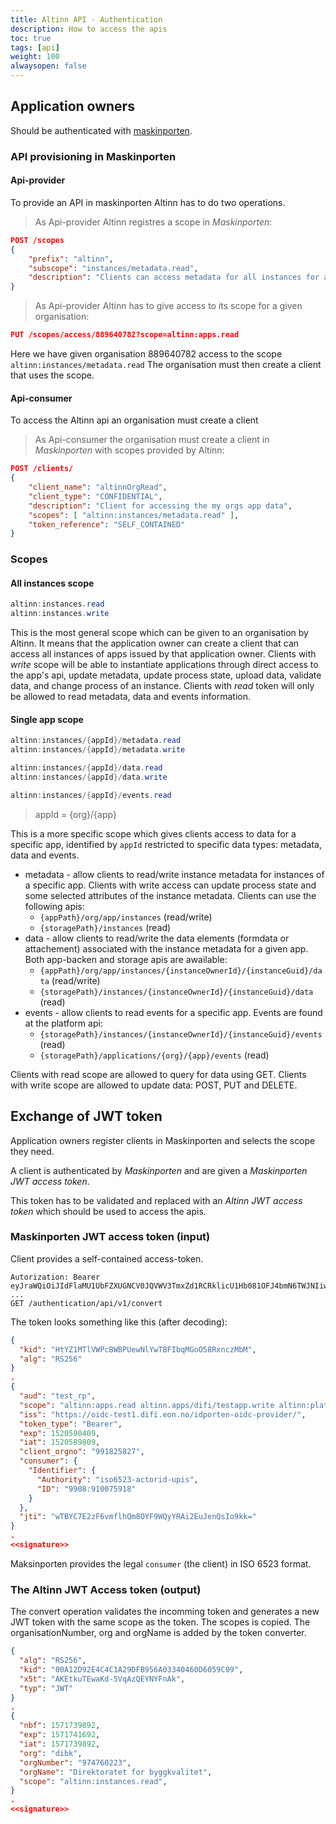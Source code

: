 ```yaml
---
title: Altinn API - Authentication
description: How to access the apis
toc: true
tags: [api]
weight: 100
alwaysopen: false
---
```


## Application owners

Should be authenticated with [maskinporten](https://difi.github.io/felleslosninger/oidc_guide_maskinporten.html).

### API provisioning in Maskinporten

#### Api-provider

To provide an API in maskinporten Altinn has to do two operations.

> As Api-provider Altinn registres a scope in *Maskinporten*:

```json
POST /scopes
{
    "prefix": "altinn",
    "subscope": "instances/metadata.read",
    "description": "Clients can access metadata for all instances for all apps of the organisation"
}
```

> As Api-provider Altinn has to give access to its scope for a given organisation:

```json
PUT /scopes/access/889640782?scope=altinn:apps.read
```

Here we have given organisation 889640782 access to the scope `altinn:instances/metadata.read`
The organisation must then create a client that uses the scope.

#### Api-consumer

To access the Altinn api an organisation must create a client

> As Api-consumer the organisation must create a client in *Maskinporten* with scopes provided by Altinn:

```json
POST /clients/
{
    "client_name": "altinnOrgRead",
    "client_type": "CONFIDENTIAL",
    "description": "Client for accessing the my orgs app data",
    "scopes": [ "altinn:instances/metadata.read" ],
    "token_reference": "SELF_CONTAINED"
}
```

### Scopes

#### All instances scope

```cs
altinn:instances.read
altinn:instances.write
```

This is the most general scope which can be given to an organisation by Altinn. It means that the application owner can create a client that can access all instances of apps issued by that application owner. Clients with *write* scope will be able to instantiate applications through direct access to the app's api, update metadata, update process state, upload data, validate data, and change process of an instance. Clients with *read* token will only be allowed to read metadata, data and events information.

#### Single app scope

```cs
altinn:instances/{appId}/metadata.read
altinn:instances/{appId}/metadata.write

altinn:instances/{appId}/data.read
altinn:instances/{appId}/data.write

altinn:instances/{appId}/events.read
```

> appId = {org}/{app}

This is a more specific scope which gives clients access to data for a specific app, identified by `appId` restricted to specific data types:  metadata, data and events.

* metadata - allow clients to read/write instance metadata for instances of a specific app. Clients with write access can update process state and some selected attributes of the instance metadata. Clients can use the following apis:
  * `{appPath}/org/app/instances` (read/write)
  * `{storagePath}/instances` (read)
* data - allow clients to read/write the data elements (formdata or attachement) associated with the instance metadata for a given app. Both app-backen and storage apis are awailable:
  * `{appPath}/org/app/instances/{instanceOwnerId}/{instanceGuid}/data` (read/write)
  * `{storagePath}/instances/{instanceOwnerId}/{instanceGuid}/data` (read)
* events - allow clients to read events for a specific app. Events are found at the platform api:
  * `{storagePath}/instances/{instanceOwnerId}/{instanceGuid}/events` (read)
  * `{storagePath}/applications/{org}/{app}/events` (read)

Clients with read scope are allowed to query for data using GET. Clients with write scope are allowed to update data: POST, PUT and DELETE.

## Exchange of JWT token

Application owners register clients in Maskinporten and selects the scope they need.

A client is authenticated by *Maskinporten* and are given a *Maskinporten JWT access token*.

This token has to be validated and replaced with an *Altinn JWT access token* which should be used to access the apis.

### Maskinporten JWT access token (input)

Client provides a self-contained access-token.

```http
Autorization: Bearer eyJraWQiOiJIdFlaMU1UbFZXUGNCV0JQVWV3TmxZd1RCRklicU1Hb081OFJ4bmN6TWJNIiwiYWxnIjoiUlMyNTYifQ.eyJhdWQiOiJ0ZXN0X3JwIiwic2NvcGUiOiJ ...
GET /authentication/api/v1/convert
```

The token looks something like this (after decoding):

```json
{
  "kid": "HtYZ1MTlVWPcBWBPUewNlYwTBFIbqMGoO58RxnczMbM",
  "alg": "RS256"
}
.
{
  "aud": "test_rp",
  "scope": "altinn:apps.read altinn.apps/difi/testapp.write altinn:platform/storage.read",
  "iss": "https://oidc-test1.difi.eon.no/idporten-oidc-provider/",
  "token_type": "Bearer",
  "exp": 1520590409,
  "iat": 1520589809,
  "client_orgno": "991825827",
  "consumer": {
    "Identifier": {
      "Authority": "iso6523-actorid-upis",
      "ID": "9908:910075918"
    }
  },
  "jti": "wTBYC7E2zF6vmflhQm8OYF9WQyYRAi2EuJenQsIo9kk="
}
.
<<signature>>
```

Maksinporten provides the legal `consumer` (the client) in ISO 6523 format.

### The Altinn JWT Access token (output)

The convert operation validates the incomming token and generates a new JWT token with the same scope as the token. The scopes is copied. The organisationNumber, org and orgName is added by the token converter.

```json
{
  "alg": "RS256",
  "kid": "00A12D92E4C4C1A29DFB956A03340460D6059C09",
  "x5t": "AKEtkuTEwaKd-5VqAzQEYNYFnAk",
  "typ": "JWT"
}
.
{
  "nbf": 1571739892,
  "exp": 1571741692,
  "iat": 1571739892,
  "org": "dibk",
  "orgNumber": "974760223",
  "orgName": "Direktoratet for byggkvalitet",
  "scope": "altinn:instances.read",  
}
.
<<signature>>
```
